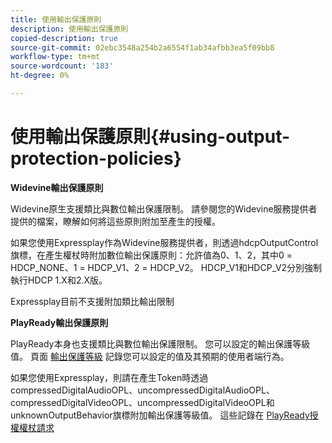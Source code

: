 ```yaml
---
title: 使用輸出保護原則
description: 使用輸出保護原則
copied-description: true
source-git-commit: 02ebc3548a254b2a6554f1ab34afbb3ea5f09bb8
workflow-type: tm+mt
source-wordcount: '183'
ht-degree: 0%

---
```


# 使用輸出保護原則{#using-output-protection-policies}

**Widevine輸出保護原則**

Widevine原生支援類比與數位輸出保護限制。 請參閱您的Widevine服務提供者提供的檔案，瞭解如何將這些原則附加至產生的授權。

如果您使用Expressplay作為Widevine服務提供者，則透過hdcpOutputControl旗標，在產生權杖時附加數位輸出保護原則：允許值為0、1、2，其中0 = HDCP_NONE、1 = HDCP_V1、2 = HDCP_V2。 HDCP_V1和HDCP_V2分別強制執行HDCP 1.X和2.X版。

Expressplay目前不支援附加類比輸出限制

**PlayReady輸出保護原則**

PlayReady本身也支援類比與數位輸出保護限制。 您可以設定的輸出保護等級值。 頁面 [輸出保護等級](https://msdn.microsoft.com/en-us/library/dn468831.aspx) 記錄您可以設定的值及其預期的使用者端行為。

如果您使用Expressplay，則請在產生Token時透過compressedDigitalAudioOPL、uncompressedDigitalAudioOPL、compressedDigitalVideoOPL、uncompressedDigitalVideoOPL和unknownOutputBehavior旗標附加輸出保護等級值。 這些記錄在 [PlayReady授權權杖請求](https://www.expressplay.com/developer/restapi/#playready-license-token-request)
